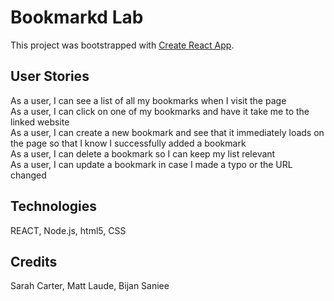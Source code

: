 # Bookmarkd Lab

This project was bootstrapped with [Create React App](https://github.com/facebook/create-react-app).


## User Stories
As a user, I can see a list of all my bookmarks when I visit the page \
As a user, I can click on one of my bookmarks and have it take me to the linked website \
As a user, I can create a new bookmark and see that it immediately loads on the page so that I know I successfully added a bookmark \
As a user, I can delete a bookmark so I can keep my list relevant \
As a user, I can update a bookmark in case I made a typo or the URL changed

## Technologies
REACT, Node.js, html5, CSS

## Credits
Sarah Carter, Matt Laude, Bijan Saniee